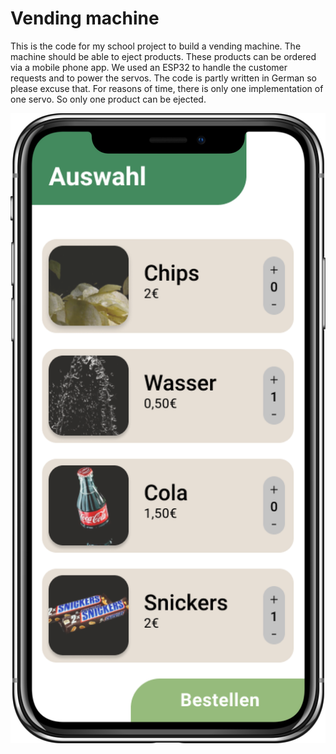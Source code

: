 # Vending machine

This is the code for my school project to build a vending machine.
The machine should be able to eject products. These products can be ordered via a mobile phone app. We used an ESP32 to handle the customer requests and to power the servos.
The code is partly written in German so please excuse that. For reasons of time, there is only one implementation of one servo. So only one product can be ejected.

![](./design.png)
